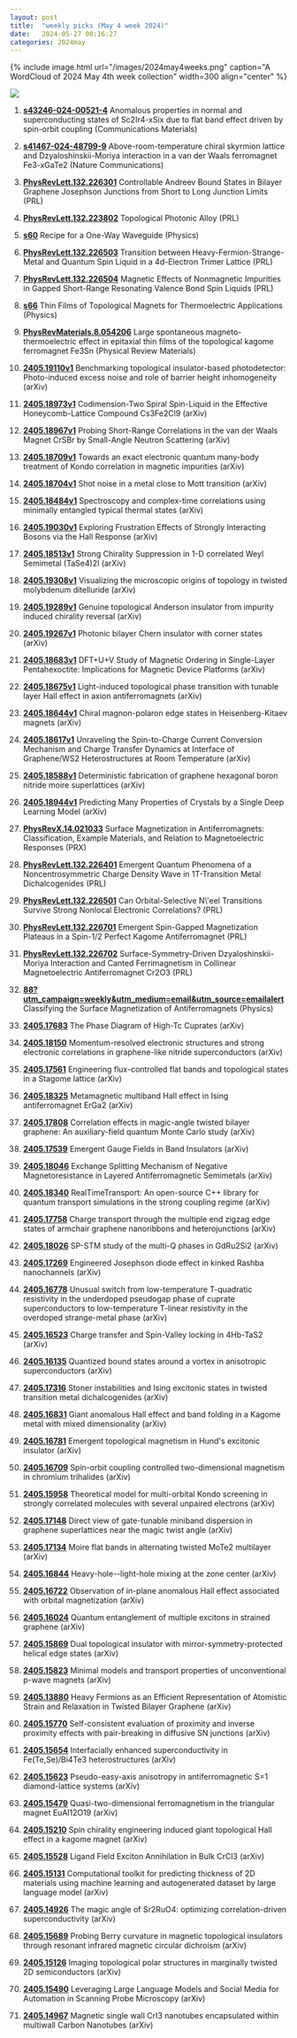 ```yaml
---
layout: post
title:  "weekly picks (May 4 week 2024)"
date:   2024-05-27 00:16:27
categories: 2024may
---
```



{% include image.html url="/images/2024may4weeks.png" caption="A WordCloud of 2024 May 4th week collection" width=300 align="center" %}

<img src="/images/2024may4weeks-pick.png">




1. **[s43246-024-00521-4](https://www.nature.com/articles/s43246-024-00521-4)** Anomalous properties in normal and superconducting states of Sc2Ir4-xSix due to flat band effect driven by spin-orbit coupling (Communications Materials)

1. **[s41467-024-48799-9](https://www.nature.com/articles/s41467-024-48799-9)** Above-room-temperature chiral skyrmion lattice and Dzyaloshinskii-Moriya interaction in a van der Waals ferromagnet Fe3-xGaTe2 (Nature Communications)



1. **[PhysRevLett.132.226301](https://link.aps.org/doi/10.1103/PhysRevLett.132.226301)** Controllable Andreev Bound States in Bilayer Graphene Josephson Junctions from Short to Long Junction Limits (PRL)

1. **[PhysRevLett.132.223802](https://link.aps.org/doi/10.1103/PhysRevLett.132.223802)** Topological Photonic Alloy (PRL)

1. **[s60](https://physics.aps.org/articles/v17/s60)** Recipe for a One-Way Waveguide (Physics)







1. **[PhysRevLett.132.226503](https://link.aps.org/doi/10.1103/PhysRevLett.132.226503)** Transition between Heavy-Fermion-Strange-Metal and Quantum Spin Liquid in a 4d-Electron Trimer Lattice (PRL)

1. **[PhysRevLett.132.226504](https://link.aps.org/doi/10.1103/PhysRevLett.132.226504)** Magnetic Effects of Nonmagnetic Impurities in Gapped Short-Range Resonating Valence Bond Spin Liquids (PRL)

1. **[s66](https://physics.aps.org/articles/v17/s66)** Thin Films of Topological Magnets for Thermoelectric Applications (Physics)

1. **[PhysRevMaterials.8.054206](https://link.aps.org/doi/10.1103/PhysRevMaterials.8.054206)** Large spontaneous magneto-thermoelectric effect in epitaxial thin films of the topological kagome ferromagnet Fe3Sn (Physical Review Materials)




1. **[2405.19110v1](https://arxiv.org/abs/2405.19110v1)** Benchmarking topological insulator-based photodetector: Photo-induced excess noise and role of barrier height inhomogeneity (arXiv)

1. **[2405.18973v1](https://arxiv.org/abs/2405.18973v1)** Codimension-Two Spiral Spin-Liquid in the Effective Honeycomb-Lattice Compound Cs3Fe2Cl9 (arXiv)

1. **[2405.18967v1](https://arxiv.org/abs/2405.18967v1)** Probing Short-Range Correlations in the van der Waals Magnet CrSBr by Small-Angle Neutron Scattering (arXiv)

1. **[2405.18709v1](https://arxiv.org/abs/2405.18709v1)** Towards an exact electronic quantum many-body treatment of Kondo correlation in magnetic impurities (arXiv)

1. **[2405.18704v1](https://arxiv.org/abs/2405.18704v1)** Shot noise in a metal close to Mott transition (arXiv)

1. **[2405.18484v1](https://arxiv.org/abs/2405.18484v1)** Spectroscopy and complex-time correlations using minimally entangled typical thermal states (arXiv)

1. **[2405.19030v1](https://arxiv.org/abs/2405.19030v1)** Exploring Frustration Effects of Strongly Interacting Bosons via the Hall Response (arXiv)

1. **[2405.18513v1](https://arxiv.org/abs/2405.18513v1)** Strong Chirality Suppression in 1-D correlated Weyl Semimetal (TaSe4)2I (arXiv)

1. **[2405.19308v1](https://arxiv.org/abs/2405.19308v1)** Visualizing the microscopic origins of topology in twisted molybdenum ditelluride (arXiv)

1. **[2405.19289v1](https://arxiv.org/abs/2405.19289v1)** Genuine topological Anderson insulator from impurity induced chirality reversal (arXiv)

1. **[2405.19267v1](https://arxiv.org/abs/2405.19267v1)** Photonic bilayer Chern insulator with corner states (arXiv)

1. **[2405.18683v1](https://arxiv.org/abs/2405.18683v1)** DFT+U+V Study of Magnetic Ordering in Single-Layer Pentahexoctite: Implications for Magnetic Device Platforms (arXiv)

1. **[2405.18675v1](https://arxiv.org/abs/2405.18675v1)** Light-induced topological phase transition with tunable layer Hall effect in axion antiferromagnets (arXiv)

1. **[2405.18644v1](https://arxiv.org/abs/2405.18644v1)** Chiral magnon-polaron edge states in Heisenberg-Kitaev magnets (arXiv)

1. **[2405.18617v1](https://arxiv.org/abs/2405.18617v1)** Unraveling the Spin-to-Charge Current Conversion Mechanism and Charge Transfer Dynamics at Interface of Graphene/WS2 Heterostructures at Room Temperature (arXiv)

1. **[2405.18588v1](https://arxiv.org/abs/2405.18588v1)** Deterministic fabrication of graphene hexagonal boron nitride moire superlattices (arXiv)

1. **[2405.18944v1](https://arxiv.org/abs/2405.18944v1)** Predicting Many Properties of Crystals by a Single Deep Learning Model (arXiv)







1. **[PhysRevX.14.021033](https://link.aps.org/doi/10.1103/PhysRevX.14.021033)** Surface Magnetization in Antiferromagnets: Classification, Example Materials, and Relation to Magnetoelectric Responses (PRX)

1. **[PhysRevLett.132.226401](https://link.aps.org/doi/10.1103/PhysRevLett.132.226401)** Emergent Quantum Phenomena of a Noncentrosymmetric Charge Density Wave in 1T-Transition Metal Dichalcogenides (PRL)

1. **[PhysRevLett.132.226501](https://link.aps.org/doi/10.1103/PhysRevLett.132.226501)** Can Orbital-Selective N\\'eel Transitions Survive Strong Nonlocal Electronic Correlations? (PRL)

1. **[PhysRevLett.132.226701](https://link.aps.org/doi/10.1103/PhysRevLett.132.226701)** Emergent Spin-Gapped Magnetization Plateaus in a Spin-1/2 Perfect Kagome Antiferromagnet (PRL)

1. **[PhysRevLett.132.226702](https://link.aps.org/doi/10.1103/PhysRevLett.132.226702)** Surface-Symmetry-Driven Dzyaloshinskii-Moriya Interaction and Canted Ferrimagnetism in Collinear Magnetoelectric Antiferromagnet Cr2O3 (PRL)

1. **[88?utm_campaign=weekly&utm_medium=email&utm_source=emailalert](https://physics.aps.org/articles/v17/88?utm_campaign=weekly&utm_medium=email&utm_source=emailalert)** Classifying the Surface Magnetization of Antiferromagnets (Physics)




1. **[2405.17683](http://arxiv.org/abs/2405.17683)** The Phase Diagram of High-Tc Cuprates (arXiv)

1. **[2405.18150](http://arxiv.org/abs/2405.18150)** Momentum-resolved electronic structures and strong electronic correlations in graphene-like nitride superconductors (arXiv)

1. **[2405.17561](http://arxiv.org/abs/2405.17561)** Engineering flux-controlled flat bands and topological states in a Stagome lattice (arXiv)

1. **[2405.18325](http://arxiv.org/abs/2405.18325)** Metamagnetic multiband Hall effect in Ising antiferromagnet ErGa2 (arXiv)

1. **[2405.17808](http://arxiv.org/abs/2405.17808)** Correlation effects in magic-angle twisted bilayer graphene: An auxiliary-field quantum Monte Carlo study (arXiv)

1. **[2405.17539](http://arxiv.org/abs/2405.17539)** Emergent Gauge Fields in Band Insulators (arXiv)

1. **[2405.18046](http://arxiv.org/abs/2405.18046)** Exchange Splitting Mechanism of Negative Magnetoresistance in Layered Antiferromagnetic Semimetals (arXiv)

1. **[2405.18340](http://arxiv.org/abs/2405.18340)** RealTimeTransport: An open-source C++ library for quantum transport simulations in the strong coupling regime (arXiv)

1. **[2405.17758](http://arxiv.org/abs/2405.17758)** Charge transport through the multiple end zigzag edge states of armchair graphene nanoribbons and heterojunctions (arXiv)

1. **[2405.18026](http://arxiv.org/abs/2405.18026)** SP-STM study of the multi-Q phases in GdRu2Si2 (arXiv)











1. **[2405.17269](http://arxiv.org/abs/2405.17269)** Engineered Josephson diode effect in kinked Rashba nanochannels (arXiv)

1. **[2405.16778](http://arxiv.org/abs/2405.16778)** Unusual switch from low-temperature T-quadratic resistivity in the underdoped pseudogap phase of cuprate superconductors to low-temperature T-linear resistivity in the overdoped strange-metal phase (arXiv)

1. **[2405.16523](http://arxiv.org/abs/2405.16523)** Charge transfer and Spin-Valley locking in 4Hb-TaS2 (arXiv)

1. **[2405.16135](http://arxiv.org/abs/2405.16135)** Quantized bound states around a vortex in anisotropic superconductors (arXiv)

1. **[2405.17316](http://arxiv.org/abs/2405.17316)** Stoner instabilities and Ising excitonic states in twisted transition metal dichalcogenides (arXiv)

1. **[2405.16831](http://arxiv.org/abs/2405.16831)** Giant anomalous Hall effect and band folding in a Kagome metal with mixed dimensionality (arXiv)

1. **[2405.16781](http://arxiv.org/abs/2405.16781)** Emergent topological magnetism in Hund's excitonic insulator (arXiv)

1. **[2405.16709](http://arxiv.org/abs/2405.16709)** Spin-orbit coupling controlled two-dimensional magnetism in chromium trihalides (arXiv)

1. **[2405.15958](http://arxiv.org/abs/2405.15958)** Theoretical model for multi-orbital Kondo screening in strongly correlated molecules with several unpaired electrons (arXiv)

1. **[2405.17148](http://arxiv.org/abs/2405.17148)** Direct view of gate-tunable miniband dispersion in graphene superlattices near the magic twist angle (arXiv)

1. **[2405.17134](http://arxiv.org/abs/2405.17134)** Moire flat bands in alternating twisted MoTe2 multilayer (arXiv)

1. **[2405.16844](http://arxiv.org/abs/2405.16844)** Heavy-hole--light-hole mixing at the zone center (arXiv)

1. **[2405.16722](http://arxiv.org/abs/2405.16722)** Observation of in-plane anomalous Hall effect associated with orbital magnetization (arXiv)

1. **[2405.16024](http://arxiv.org/abs/2405.16024)** Quantum entanglement of multiple excitons in strained graphene (arXiv)

1. **[2405.15869](http://arxiv.org/abs/2405.15869)** Dual topological insulator with mirror-symmetry-protected helical edge states (arXiv)

1. **[2405.15823](http://arxiv.org/abs/2405.15823)** Minimal models and transport properties of unconventional p-wave magnets (arXiv)






1. **[2405.13880](http://arxiv.org/abs/2405.13880)** Heavy Fermions as an Efficient Representation of Atomistic Strain and Relaxation in Twisted Bilayer Graphene (arXiv)

1. **[2405.15770](http://arxiv.org/abs/2405.15770)** Self-consistent evaluation of proximity and inverse proximity effects with pair-breaking in diffusive SN junctions (arXiv)

1. **[2405.15654](http://arxiv.org/abs/2405.15654)** Interfacially enhanced superconductivity in Fe(Te,Se)/Bi4Te3 heterostructures (arXiv)

1. **[2405.15623](http://arxiv.org/abs/2405.15623)** Pseudo-easy-axis anisotropy in antiferromagnetic S=1 diamond-lattice systems (arXiv)

1. **[2405.15479](http://arxiv.org/abs/2405.15479)** Quasi-two-dimensional ferromagnetism in the triangular magnet EuAl12O19 (arXiv)

1. **[2405.15210](http://arxiv.org/abs/2405.15210)** Spin chirality engineering induced giant topological Hall effect in a kagome magnet (arXiv)

1. **[2405.15528](http://arxiv.org/abs/2405.15528)** Ligand Field Exciton Annihilation in Bulk CrCl3 (arXiv)

1. **[2405.15131](http://arxiv.org/abs/2405.15131)** Computational toolkit for predicting thickness of 2D materials using machine learning and autogenerated dataset by large language model (arXiv)

1. **[2405.14926](http://arxiv.org/abs/2405.14926)** The magic angle of Sr2RuO4: optimizing correlation-driven superconductivity (arXiv)

1. **[2405.15689](http://arxiv.org/abs/2405.15689)** Probing Berry curvature in magnetic topological insulators through resonant infrared magnetic circular dichroism (arXiv)

1. **[2405.15126](http://arxiv.org/abs/2405.15126)** Imaging topological polar structures in marginally twisted 2D semiconductors (arXiv)

1. **[2405.15490](http://arxiv.org/abs/2405.15490)** Leveraging Large Language Models and Social Media for Automation in Scanning Probe Microscopy (arXiv)

1. **[2405.14967](http://arxiv.org/abs/2405.14967)** Magnetic single wall CrI3 nanotubes encapsulated within multiwall Carbon Nanotubes (arXiv)



